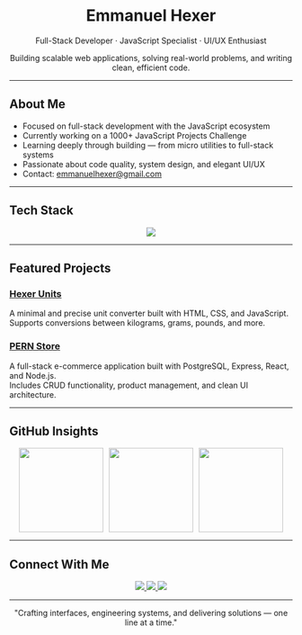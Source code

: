 <h1 align="center">Emmanuel Hexer</h1>
<p align="center">
  Full-Stack Developer · JavaScript Specialist · UI/UX Enthusiast
</p>
<p align="center">
  Building scalable web applications, solving real-world problems, and writing clean, efficient code.
</p>

---

## About Me

- Focused on full-stack development with the JavaScript ecosystem
- Currently working on a 1000+ JavaScript Projects Challenge
- Learning deeply through building — from micro utilities to full-stack systems
- Passionate about code quality, system design, and elegant UI/UX
- Contact: emmanuelhexer@gmail.com

---

## Tech Stack

<p align="center">
  <img src="https://skillicons.dev/icons?i=js,ts,react,nodejs,express,postgres,mongodb,html,css,tailwind,vite,git,github,vscode,figma" />
</p>

---

## Featured Projects

### [Hexer Units](https://github.com/Emmanuelhexer/HexerUnits-Frontend)
A minimal and precise unit converter built with HTML, CSS, and JavaScript.  
Supports conversions between kilograms, grams, pounds, and more.

### [PERN Store](https://github.com/Emmanuelhexer/Product-Store)
A full-stack e-commerce application built with PostgreSQL, Express, React, and Node.js.  
Includes CRUD functionality, product management, and clean UI architecture.

---

## GitHub Insights


<div align="center" style="display: flex; flex-wrap: wrap; justify-content: center; gap: 10px;">

  <img src="https://github-readme-stats.vercel.app/api?username=Emmanuelhexer&show_icons=true&theme=transparent&hide_title=true&hide_border=true&custom_title=GitHub+Stats" height="150" />

  <img src="https://github-readme-streak-stats.herokuapp.com/?user=Emmanuelhexer&theme=transparent&hide_border=true" height="150" />

  <img src="https://github-readme-stats.vercel.app/api/top-langs/?username=Emmanuelhexer&layout=compact&theme=transparent&hide_border=true" height="150" />

</div>

---

## Connect With Me

<p align="center">
  <a href="https://linkedin.com/in/Emmanuelhexer" target="_blank">
    <img src="https://img.shields.io/badge/LinkedIn-0A66C2?style=for-the-badge&logo=linkedin&logoColor=white" />
  </a>
  <a href="mailto:emmanuelhexer@gmail.com" target="_blank">
    <img src="https://img.shields.io/badge/Email-D14836?style=for-the-badge&logo=gmail&logoColor=white" />
  </a>
  <a href="https://twitter.com/Emmanuelhexer" target="_blank">
    <img src="https://img.shields.io/badge/Twitter-1DA1F2?style=for-the-badge&logo=twitter&logoColor=white" />
  </a>
</p>

---

<p align="center">
  "Crafting interfaces, engineering systems, and delivering solutions — one line at a time."
</p>
